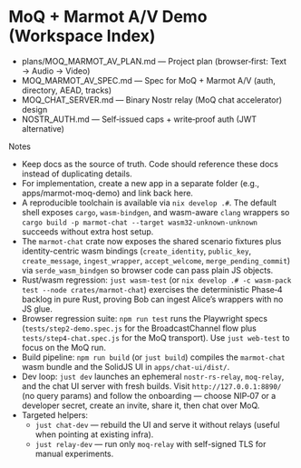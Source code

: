 # MoQ + Marmot A/V Demo (Workspace Index)

- plans/MOQ_MARMOT_AV_PLAN.md — Project plan (browser‑first: Text → Audio → Video)
- MOQ_MARMOT_AV_SPEC.md — Spec for MoQ + Marmot A/V (auth, directory, AEAD, tracks)
- MOQ_CHAT_SERVER.md — Binary Nostr relay (MoQ chat accelerator) design
- NOSTR_AUTH.md — Self‑issued caps + write‑proof auth (JWT alternative)

Notes
- Keep docs as the source of truth. Code should reference these docs instead of duplicating details.
- For implementation, create a new app in a separate folder (e.g., apps/marmot-moq-demo) and link back here.
- A reproducible toolchain is available via `nix develop .#`. The default shell exposes `cargo`, `wasm-bindgen`, and wasm-aware `clang` wrappers so `cargo build -p marmot-chat --target wasm32-unknown-unknown` succeeds without extra host setup.
- The `marmot-chat` crate now exposes the shared scenario fixtures plus identity-centric wasm bindings (`create_identity`, `public_key`, `create_message`, `ingest_wrapper`, `accept_welcome`, `merge_pending_commit`) via `serde_wasm_bindgen` so browser code can pass plain JS objects.
- Rust/wasm regression: `just wasm-test` (or `nix develop .# -c wasm-pack test --node crates/marmot-chat`) exercises the deterministic Phase‑4 backlog in pure Rust, proving Bob can ingest Alice’s wrappers with no JS glue.
- Browser regression suite: `npm run test` runs the Playwright specs (`tests/step2-demo.spec.js` for the BroadcastChannel flow plus `tests/step4-chat.spec.js` for the MoQ transport). Use `just web-test` to focus on the MoQ run.
- Build pipeline: `npm run build` (or `just build`) compiles the `marmot-chat` wasm bundle and the SolidJS UI in `apps/chat-ui/dist/`.
- Dev loop: `just dev` launches an ephemeral `nostr-rs-relay`, `moq-relay`, and the chat UI server with fresh builds. Visit `http://127.0.0.1:8890/` (no query params) and follow the onboarding — choose NIP‑07 or a developer secret, create an invite, share it, then chat over MoQ.
- Targeted helpers:
  - `just chat-dev` — rebuild the UI and serve it without relays (useful when pointing at existing infra).
  - `just relay-dev` — run only `moq-relay` with self-signed TLS for manual experiments.
